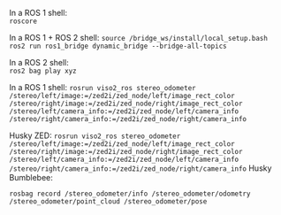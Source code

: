 In a ROS 1 shell:  
`roscore`

In a ROS 1 + ROS 2 shell:
`source /bridge_ws/install/local_setup.bash`  
`ros2 run ros1_bridge dynamic_bridge --bridge-all-topics`

In a ROS 2 shell:  
`ros2 bag play xyz`

In a ROS 1 shell:
`rosrun viso2_ros stereo_odometer /stereo/left/image:=/zed2i/zed_node/left/image_rect_color /stereo/right/image:=/zed2i/zed_node/right/image_rect_color /stereo/left/camera_info:=/zed2i/zed_node/left/camera_info /stereo/right/camera_info:=/zed2i/zed_node/right/camera_info`

Husky ZED:
`rosrun viso2_ros stereo_odometer /stereo/left/image:=/zed2i/zed_node/left/image_rect_color /stereo/right/image:=/zed2i/zed_node/right/image_rect_color /stereo/left/camera_info:=/zed2i/zed_node/left/camera_info /stereo/right/camera_info:=/zed2i/zed_node/right/camera_info`
Husky Bumblebee:


`rosbag record /stereo_odometer/info /stereo_odometer/odometry /stereo_odometer/point_cloud /stereo_odometer/pose`

